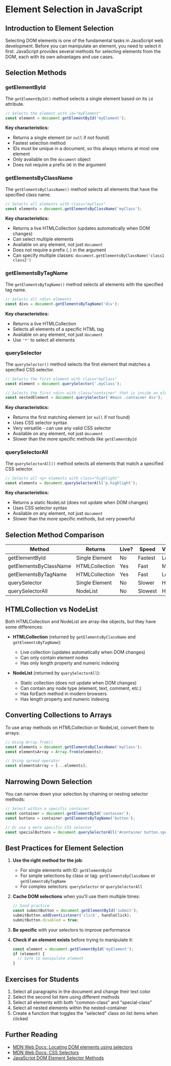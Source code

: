 # Element Selection in JavaScript

## Introduction to Element Selection

Selecting DOM elements is one of the fundamental tasks in JavaScript web development. Before you can manipulate an element, you need to select it first. JavaScript provides several methods for selecting elements from the DOM, each with its own advantages and use cases.

## Selection Methods

### getElementById

The `getElementById()` method selects a single element based on its `id` attribute.

```javascript
// Selects the element with id="myElement"
const element = document.getElementById('myElement');
```

**Key characteristics:**
- Returns a single element (or `null` if not found)
- Fastest selection method
- IDs must be unique in a document, so this always returns at most one element
- Only available on the `document` object
- Does not require a prefix (`#`) in the argument

### getElementsByClassName

The `getElementsByClassName()` method selects all elements that have the specified class name.

```javascript
// Selects all elements with class="myClass"
const elements = document.getElementsByClassName('myClass');
```

**Key characteristics:**
- Returns a live HTMLCollection (updates automatically when DOM changes)
- Can select multiple elements
- Available on any element, not just `document`
- Does not require a prefix (`.`) in the argument
- Can specify multiple classes: `document.getElementsByClassName('class1 class2')`

### getElementsByTagName

The `getElementsByTagName()` method selects all elements with the specified tag name.

```javascript
// Selects all <div> elements
const divs = document.getElementsByTagName('div');
```

**Key characteristics:**
- Returns a live HTMLCollection
- Selects all elements of a specific HTML tag
- Available on any element, not just `document`
- Use `'*'` to select all elements

### querySelector

The `querySelector()` method selects the first element that matches a specified CSS selector.

```javascript
// Selects the first element with class="myClass"
const element = document.querySelector('.myClass');

// Selects the first <div> with class="container" that is inside an element with id="main"
const nestedElement = document.querySelector('#main .container div');
```

**Key characteristics:**
- Returns the first matching element (or `null` if not found)
- Uses CSS selector syntax
- Very versatile - can use any valid CSS selector
- Available on any element, not just `document`
- Slower than the more specific methods like `getElementById`

### querySelectorAll

The `querySelectorAll()` method selects all elements that match a specified CSS selector.

```javascript
// Selects all <p> elements with class="highlight"
const elements = document.querySelectorAll('p.highlight');
```

**Key characteristics:**
- Returns a static NodeList (does not update when DOM changes)
- Uses CSS selector syntax
- Available on any element, not just `document`
- Slower than the more specific methods, but very powerful

## Selection Method Comparison

| Method | Returns | Live? | Speed | Versatility |
|--------|---------|-------|-------|-------------|
| getElementById | Single Element | No | Fastest | Low |
| getElementsByClassName | HTMLCollection | Yes | Fast | Medium |
| getElementsByTagName | HTMLCollection | Yes | Fast | Low |
| querySelector | Single Element | No | Slower | High |
| querySelectorAll | NodeList | No | Slowest | High |

## HTMLCollection vs NodeList

Both HTMLCollection and NodeList are array-like objects, but they have some differences:

- **HTMLCollection** (returned by `getElementsByClassName` and `getElementsByTagName`):
  - Live collection (updates automatically when DOM changes)
  - Can only contain element nodes
  - Has only length property and numeric indexing

- **NodeList** (returned by `querySelectorAll`):
  - Static collection (does not update when DOM changes)
  - Can contain any node type (element, text, comment, etc.)
  - Has forEach method in modern browsers
  - Has length property and numeric indexing

## Converting Collections to Arrays

To use array methods on HTMLCollection or NodeList, convert them to arrays:

```javascript
// Using Array.from()
const elements = document.getElementsByClassName('myClass');
const elementsArray = Array.from(elements);

// Using spread operator
const elementsArray = [...elements];
```

## Narrowing Down Selection

You can narrow down your selection by chaining or nesting selector methods:

```javascript
// Select within a specific container
const container = document.getElementById('container');
const buttons = container.getElementsByTagName('button');

// Or use a more specific CSS selector
const specialButtons = document.querySelectorAll('#container button.special');
```

## Best Practices for Element Selection

1. **Use the right method for the job**:
   - For single elements with ID: `getElementById`
   - For simple selections by class or tag: `getElementsByClassName` or `getElementsByTagName`
   - For complex selectors: `querySelector` or `querySelectorAll`

2. **Cache DOM selections** when you'll use them multiple times:
   ```javascript
   // Good practice
   const submitButton = document.getElementById('submit');
   submitButton.addEventListener('click', handleClick);
   submitButton.disabled = true;
   ```

3. **Be specific** with your selectors to improve performance

4. **Check if an element exists** before trying to manipulate it:
   ```javascript
   const element = document.getElementById('myElement');
   if (element) {
     // Safe to manipulate element
   }
   ```

## Exercises for Students

1. Select all paragraphs in the document and change their text color
2. Select the second list item using different methods
3. Select all elements with both "common-class" and "special-class"
4. Select all nested elements within the nested-container
5. Create a function that toggles the "selected" class on list items when clicked

## Further Reading

- [MDN Web Docs: Locating DOM elements using selectors](https://developer.mozilla.org/en-US/docs/Web/API/Document_object_model/Locating_DOM_elements_using_selectors)
- [MDN Web Docs: CSS Selectors](https://developer.mozilla.org/en-US/docs/Web/CSS/CSS_Selectors)
- [JavaScript DOM Element Selector Methods](https://www.w3schools.com/js/js_htmldom_elements.asp)
